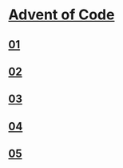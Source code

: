# [Advent of Code](https://adventofcode.com/)

## [01](01)

## [02](02)

## [03](03)

## [04](04)

## [05](05)
